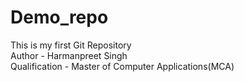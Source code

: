 # Demo_repo
This is my first Git Repository
<br>
Author - Harmanpreet Singh
<br>
Qualification - Master of Computer Applications(MCA)
